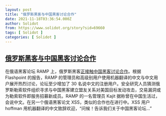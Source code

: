 ```yaml
---
layout: post
title: "俄罗斯黑客与中国黑客讨论合作"
date: 2021-11-18T03:36:54.000Z
author: Solidot
from: https://www.solidot.org/story?sid=69660
tags: [ Solidot ]
categories: [ Solidot ]
---
```

<!--1637206614000-->
[俄罗斯黑客与中国黑客讨论合作](https://www.solidot.org/story?sid=69660)
------

<div>
在俄语黑客论坛 RAMP 上，俄罗斯黑客<a href="https://www.bleepingcomputer.com/news/security/russian-ransomware-gangs-start-collaborating-with-chinese-hackers/" target="_blank">正接触中国黑客讨论合作</a>。根据  Flashpoint 的报告，RAMP 的管理员和高级别用户使用机器翻译的中文与中文用户展开热烈讨论，论坛至少增加了 30 名说中文的注册用户。安全研究人员猜测俄罗斯勒索软件组织寻求与中国黑客建立盟友关系对美国目标发动攻击，交易漏洞或为勒索软件即服务招募新成员。RAMP 的一名管理员 Kajit 据称曾在中国生活过，会说中文。在另一个俄语黑客论文 XSS，类似的合作也在进行中。XSS 用户 hoffman 用机器翻译的中文致辞欢迎，“问候！告诉我们关于中国黑客论坛...”
</div>

